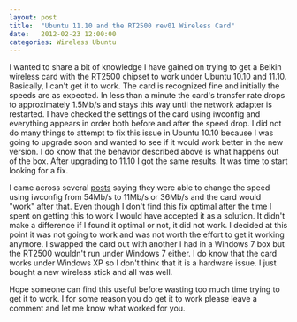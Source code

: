 ```yaml
---
layout: post
title:  "Ubuntu 11.10 and the RT2500 rev01 Wireless Card"
date:   2012-02-23 12:00:00
categories: Wireless Ubuntu 
---
```


I wanted to share a bit of knowledge I have gained on trying to get a Belkin wireless card with the RT2500 chipset to work under Ubuntu 10.10 and 11.10. Basically, I can't get it to work. The card is recognized fine and initially the speeds are as expected. In less than a minute the card's transfer rate drops to approximately 1.5Mb/s and stays this way until the network adapter is restarted. I have checked the settings of the card using iwconfig and everything appears in order both before and after the speed drop. I did not do many things to attempt to fix this issue in Ubuntu 10.10 because I was going to upgrade soon and wanted to see if it would work better in the new version. I do know that the behavior described above is what happens out of the box. After upgrading to 11.10 I got the same results. It was time to start looking for a fix. 

I came across several [posts](http://ubuntuforums.org/showthread.php?t=853942) saying they were able to change the speed using iwconfig from 54Mb/s to 11Mb/s or 36Mb/s and the card would "work" after that. Even though I don't find this fix optimal after the time I spent on getting this to work I would have accepted it as a solution. It didn't make a difference if I found it optimal or not, it did not work. I decided at this point it was not going to work and was not worth the effort to get it working anymore. I swapped the card out with another I had in a Windows 7 box but the RT2500 wouldn't run under Windows 7 either. I do know that the card works under Windows XP so I don't think that it is a hardware issue. I just bought a new wireless stick and all was well. 

Hope someone can find this useful before wasting too much time trying to get it to work. I for some reason you do get it to work please leave a comment and let me know what worked for you.
